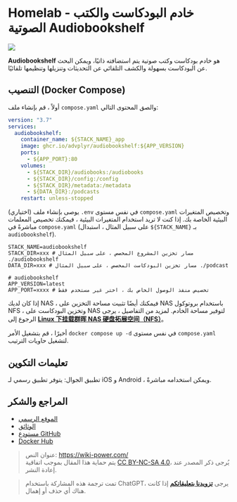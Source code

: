 # Homelab - خادم البودكاست والكتب الصوتية Audiobookshelf

![](https://img.wiki-power.com/d/wiki-media/img/20230531204505.png)

**Audiobookshelf** هو خادم بودكاست وكتب صوتية يتم استضافته ذاتيًا، ويمكن البحث عن البودكاست بسهولة والكشف التلقائي عن التحديثات وتنزيلها وتنظيمها تلقائيًا.

## التنصيب (Docker Compose)

أولاً ، قم بإنشاء ملف `compose.yaml` والصق المحتوى التالي:

```yaml title="compose.yaml"
version: "3.7"
services:
  audiobookshelf:
    container_name: ${STACK_NAME}_app
    image: ghcr.io/advplyr/audiobookshelf:${APP_VERSION}
    ports:
      - ${APP_PORT}:80
    volumes:
      - ${STACK_DIR}/audiobooks:/audiobooks
      - ${STACK_DIR}/config:/config
      - ${STACK_DIR}/metadata:/metadata
      - ${DATA_DIR}:/podcasts
    restart: unless-stopped
```

(اختياري) يوصى بإنشاء ملف `.env` في نفس مستوى `compose.yaml` وتخصيص المتغيرات البيئية الخاصة بك. إذا كنت لا تريد استخدام المتغيرات البيئية ، فيمكنك تخصيص المعلمات مباشرةً في `compose.yaml` (على سبيل المثال ، استبدال `${STACK_NAME}` بـ `audiobookshelf`).

```dotenv title=".env"
STACK_NAME=audiobookshelf
STACK_DIR=xxx # مسار تخزين المشروع المخصص ، على سبيل المثال ./audiobookshelf
DATA_DIR=xxx # مسار تخزين البودكاست المخصص ، على سبيل المثال ./podcast

# audiobookshelf
APP_VERSION=latest
APP_PORT=xxxx # تخصيص منفذ الوصول الخاص بك ، اختر غير مستخدم فقط
```

إذا كان لديك NAS ، فيمكنك أيضًا تثبيت مساحة التخزين على NAS باستخدام بروتوكول NFS ، وتخزين البودكاست على NAS لتوفير مساحة الخادم. لمزيد من التفاصيل ، يرجى الرجوع إلى [**Linux 下挂载群晖 NAS 硬盘拓展空间（NFS）**](https://wiki-power.com/ar/Linux%E4%B8%8B%E6%8C%82%E8%BD%BD%E7%BE%A4%E6%99%96NAS%E7%A1%AC%E7%9B%98%E6%8B%93%E5%B1%95%E7%A9%BA%E9%97%B4%EF%BC%88NFS%EF%BC%89/)。

أخيرًا ، قم بتشغيل الأمر `docker compose up -d` في نفس مستوى `compose.yaml` لتشغيل حاويات الترتيب.

## تعليمات التكوين

تطبيق الجوال: يتوفر تطبيق رسمي لـ iOS و Android ، ويمكن استخدامه مباشرةً.

## المراجع والشكر

- [الموقع الرسمي](https://www.audiobookshelf.org/)
- [الوثائق](https://www.audiobookshelf.org/docs#docker-compose-install)
- [مستودع GitHub](https://github.com/advplyr/audiobookshelf)
- [Docker Hub](https://hub.docker.com/r/advplyr/audiobookshelf)

> عنوان النص: <https://wiki-power.com/>  
> يتم حماية هذا المقال بموجب اتفاقية [CC BY-NC-SA 4.0](https://creativecommons.org/licenses/by/4.0/deed.zh)، يُرجى ذكر المصدر عند إعادة النشر.

> تمت ترجمة هذه المشاركة باستخدام ChatGPT، يرجى [**تزويدنا بتعليقاتكم**](https://github.com/linyuxuanlin/Wiki_MkDocs/issues/new) إذا كانت هناك أي حذف أو إهمال.
